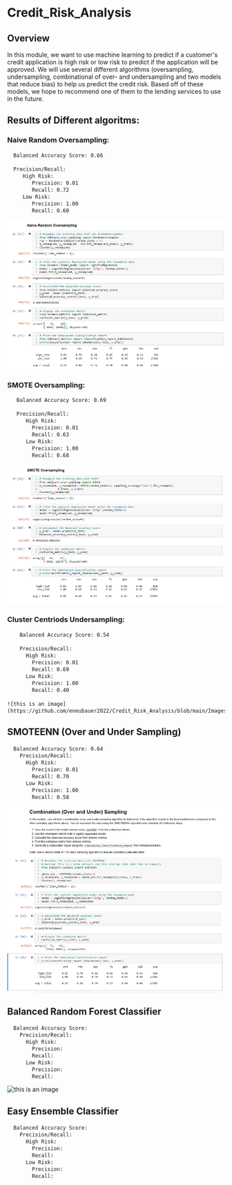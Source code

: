 # Credit_Risk_Analysis

## Overview

In this module, we want to use machine learning to predict if a customer's credit application is high risk or low risk to predict if the application will be approved. We will use several different algorithms (oversampling, undersampling, combinational of over- and undersampling and two models that reduce bias) to help us predict the credit risk. Based off of these models, we hope to recommend one of them to the lending services to use in the future.  

## Results of Different algoritms:

### Naive Random Oversampling:
      Balanced Accuracy Score: 0.66
            
      Precision/Recall:
         High Risk:
            Precision: 0.01
            Recall: 0.72
         Low Risk:
            Precision: 1.00
            Recall: 0.60
          
 ![this is an image](https://github.com/eneubauer2022/Credit_Risk_Analysis/blob/main/Images/NRO.png)
 
 ### SMOTE Oversampling:
       Balanced Accuracy Score: 0.69
       
       Precision/Recall: 
          High Risk:
            Precision: 0.01
            Recall: 0.63
          Low Risk:
            Precision: 1.00
            Recall: 0.68
            
  ![this is an image](https://github.com/eneubauer2022/Credit_Risk_Analysis/blob/main/Images/SMOTE.png)
  
  ### Cluster Centriods Undersampling:
        Balanced Accuracy Score: 0.54
        
        Precision/Recall:
          High Risk:
            Precision: 0.01
            Recall: 0.69
          Low Risk:
            Precision: 1.00
            Recall: 0.40
  
    ![this is an image](https://github.com/eneubauer2022/Credit_Risk_Analysis/blob/main/Images/cc.png)
    
    
   ## SMOTEENN (Over and Under Sampling)
      Balanced Accuracy Score: 0.64
        Precision/Recall:
          High Risk:
            Precision: 0.01
            Recall: 0.70
          Low Risk:
            Precision: 1.00
            Recall: 0.58
            
![this is an image](https://github.com/eneubauer2022/Credit_Risk_Analysis/blob/main/Images/SMOTEEN.png)
          
## Balanced Random Forest Classifier
      Balanced Accuracy Score: 
        Precision/Recall:
          High Risk:
            Precision: 
            Recall: 
          Low Risk:
            Precision: 
            Recall: 
            
            
![this is an image]()
          
## Easy Ensemble Classifier
      Balanced Accuracy Score: 
        Precision/Recall:
          High Risk:
            Precision: 
            Recall: 
          Low Risk:
            Precision: 
            Recall: 
